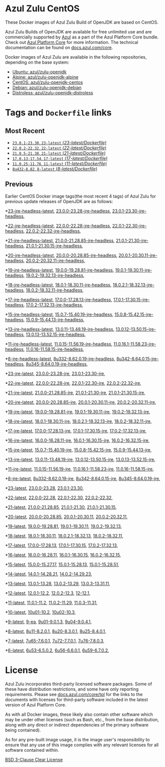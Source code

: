 Azul Zulu CentOS
================

These Docker images of Azul Zulu Build of OpenJDK are based on CentOS.

Azul Zulu Builds of OpenJDK are available for free unlimited use and are commercially supported by [Azul][1] as a part of the Azul Platform Core bundle.
Check out [Azul Platform Core][2] for more information. The technical documentation can be found on [docs.azul.com/core][3].

Docker images of Azul Zulu are available in the following repositories, depending on the base system:

  * [Ubuntu: azul/zulu-openjdk][4]
  * [Alpine: azul/zulu-openjdk-alpine][5]
  * [CentOS: azul/zulu-openjdk-centos][6]
  * [Debian: azul/zulu-openjdk-debian][7]
  * [Distroless: azul/zulu-openjdk-distroless][8]

Tags and `Dockerfile` links
===========================

Most Recent
-----------


  * [`23.0.1-23.30`, `23-latest` (*23-latest/Dockerfile)*][34]
  * [`22.0.2-22.32`, `22-latest` (*22-latest/Dockerfile)*][41]
  * [`21.0.5-21.38`, `21-latest` (*21-latest/Dockerfile)*][51]
  * [`17.0.13-17.54`, `17-latest` (*17-latest/Dockerfile)*][104]
  * [`11.0.25-11.76`, `11-latest` (*11-latest/Dockerfile)*][214]
  * [`8u432-8.82`, `8-latest` (*8-latest/Dockerfile)*][280]

Previous
--------

Earlier CentOS Docker image tags(the most recent 4 tags) of Azul Zulu for previous update releases of OpenJDK are as follows:


  *[23-jre-headless-latest][11],
  [23.0.0-23.28-jre-headless][37],
  [23.0.1-23.30-jre-headless][39],
  
  *[22-jre-headless-latest][12],
  [22.0.0-22.28-jre-headless][42],
  [22.0.1-22.30-jre-headless][46],
  [22.0.2-22.32-jre-headless][50],
  
  *[21-jre-headless-latest][13],
  [21.0.0-21.28.85-jre-headless][52],
  [21.0.1-21.30-jre-headless][56],
  [21.0.1-21.30.15-jre-headless][58],
  
  
  
  
  
  *[20-jre-headless-latest][14],
  [20.0.0-20.28.85-jre-headless][76],
  [20.0.1-20.30.11-jre-headless][78],
  [20.0.2-20.32.11-jre-headless][82],
  
  *[19-jre-headless-latest][15],
  [19.0.0-19.28.81-jre-headless][84],
  [19.0.1-19.30.11-jre-headless][88],
  [19.0.2-19.32.13-jre-headless][92],
  
  *[18-jre-headless-latest][16],
  [18.0.1-18.30.11-jre-headless][95],
  [18.0.2.1-18.32.13-jre-headless][99],
  [18.0.2-18.32.11-jre-headless][101],
  
  *[17-jre-headless-latest][17],
  [17.0.0-17.28.13-jre-headless][105],
  [17.0.1-17.30.15-jre-headless][110],
  [17.0.2-17.32.13-jre-headless][113],
  
  
  
  
  
  
  
  
  
  
  
  
  
  
  
  *[15-jre-headless-latest][18],
  [15.0.7-15.40.19-jre-headless][173],
  [15.0.8-15.42.15-jre-headless][177],
  [15.0.9-15.44.13-jre-headless][179],
  
  
  *[13-jre-headless-latest][19],
  [13.0.11-13.48.19-jre-headless][199],
  [13.0.12-13.50.15-jre-headless][203],
  [13.0.13-13.52.15-jre-headless][204],
  
  
  *[11-jre-headless-latest][20],
  [11.0.15-11.56.19-jre-headless][231],
  [11.0.16.1-11.58.23-jre-headless][233],
  [11.0.16-11.58.15-jre-headless][237],
  
  
  
  
  
  
  
  
  
  
  
  
  *[8-jre-headless-latest][21],
  [8u332-8.62.0.19-jre-headless][318],
  [8u342-8.64.0.15-jre-headless][322],
  [8u345-8.64.0.19-jre-headless][325],
  
  
  
  
  
  
  
  
  
  
  
  
  *[23-jre-latest][22],
  [23.0.0-23.28-jre][35],
  [23.0.1-23.30-jre][40],
  
  *[22-jre-latest][23],
  [22.0.0-22.28-jre][44],
  [22.0.1-22.30-jre][45],
  [22.0.2-22.32-jre][49],
  
  *[21-jre-latest][24],
  [21.0.0-21.28.85-jre][54],
  [21.0.1-21.30-jre][55],
  [21.0.1-21.30.15-jre][60],
  
  
  
  
  
  *[20-jre-latest][25],
  [20.0.0-20.28.85-jre][75],
  [20.0.1-20.30.11-jre][79],
  [20.0.2-20.32.11-jre][81],
  
  *[19-jre-latest][26],
  [19.0.0-19.28.81-jre][86],
  [19.0.1-19.30.11-jre][87],
  [19.0.2-19.32.13-jre][90],
  
  *[18-jre-latest][27],
  [18.0.1-18.30.11-jre][97],
  [18.0.2.1-18.32.13-jre][98],
  [18.0.2-18.32.11-jre][102],
  
  *[17-jre-latest][28],
  [17.0.0-17.28.13-jre][107],
  [17.0.1-17.30.15-jre][108],
  [17.0.2-17.32.13-jre][112],
  
  
  
  
  
  
  
  
  
  
  
  
  
  
  
  *[16-jre-latest][29],
  [16.0.0-16.28.11-jre][158],
  [16.0.1-16.30.15-jre][159],
  [16.0.2-16.32.15-jre][162],
  
  *[15-jre-latest][30],
  [15.0.7-15.40.19-jre][172],
  [15.0.8-15.42.15-jre][176],
  [15.0.9-15.44.13-jre][178],
  
  
  *[13-jre-latest][31],
  [13.0.11-13.48.19-jre][200],
  [13.0.12-13.50.15-jre][201],
  [13.0.13-13.52.15-jre][206],
  
  
  *[11-jre-latest][32],
  [11.0.15-11.56.19-jre][230],
  [11.0.16.1-11.58.23-jre][235],
  [11.0.16-11.58.15-jre][238],
  
  
  
  
  
  
  
  
  
  
  
  
  *[8-jre-latest][33],
  [8u332-8.62.0.19-jre][319],
  [8u342-8.64.0.15-jre][323],
  [8u345-8.64.0.19-jre][326],
  
  
  
  
  
  
  
  
  
  
  
  
  *[23-latest][34],
  [23.0.0-23.28][36],
  [23.0.1-23.30][38],
  
  *[22-latest][41],
  [22.0.0-22.28][43],
  [22.0.1-22.30][47],
  [22.0.2-22.32][48],
  
  *[21-latest][51],
  [21.0.0-21.28.85][53],
  [21.0.1-21.30][57],
  [21.0.1-21.30.15][59],
  
  
  
  
  
  *[20-latest][73],
  [20.0.0-20.28.85][74],
  [20.0.1-20.30.11][77],
  [20.0.2-20.32.11][80],
  
  *[19-latest][83],
  [19.0.0-19.28.81][85],
  [19.0.1-19.30.11][89],
  [19.0.2-19.32.13][91],
  
  
  *[18-latest][94],
  [18.0.1-18.30.11][96],
  [18.0.2.1-18.32.13][100],
  [18.0.2-18.32.11][103],
  
  *[17-latest][104],
  [17.0.0-17.28.13][106],
  [17.0.1-17.30.15][109],
  [17.0.2-17.32.13][111],
  
  
  
  
  
  
  
  
  
  
  
  
  
  
  
  *[16-latest][156],
  [16.0.0-16.28.11][157],
  [16.0.1-16.30.15][160],
  [16.0.2-16.32.15][161],
  
  *[15-latest][163],
  [15.0.0-15.27.17][164],
  [15.0.1-15.28.13][165],
  [15.0.1-15.28.51][166],
  
  
  
  
  
  
  
  
  
  
  *[14-latest][184],
  [14.0.1-14.28.21][185],
  [14.0.2-14.29.23][186],
  
  *[13-latest][187],
  [13.0.1-13.28][188],
  [13.0.2-13.29][189],
  [13.0.3-13.31.11][190],
  
  
  
  
  
  
  
  
  
  
  
  
  *[12-latest][210],
  [12.0.1-12.2][211],
  [12.0.2-12.3][212],
  [12-12.1][213],
  
  *[11-latest][214],
  [11.0.1-11.2][215],
  [11.0.2-11.29][216],
  [11.0.3-11.31][217],
  
  
  
  
  
  
  
  
  
  
  
  
  
  
  
  
  
  
  
  
  
  
  
  
  
  
  
  *[10-latest][272],
  [10u01-10.2][273],
  [10u02-10.3][274],
  
  *[9-latest][275],
  [9-ea][276],
  [9u01-9.0.1.3][277],
  [9u04-9.0.4.1][278],
  
  
  *[8-latest][280],
  [8u11-8.2.0.1][281],
  [8u20-8.3.0.1][282],
  [8u25-8.4.0.1][283],
  
  
  
  
  
  
  
  
  
  
  
  
  
  
  
  
  
  
  
  
  
  
  
  
  
  
  
  
  
  
  
  
  
  
  
  
  
  
  
  
  
  
  
  
  
  
  
  
  
  *[7-latest][360],
  [7u65-7.6.0.1][361],
  [7u72-7.7.0.1][362],
  [7u76-7.8.0.3][363],
  
  
  
  
  
  
  
  
  
  
  
  
  
  
  
  
  
  
  
  
  
  
  
  
  
  
  
  
  
  
  
  
  *[6-latest][395],
  [6u53-6.5.0.2][396],
  [6u56-6.6.0.1][397],
  [6u59-6.7.0.2][398],
  
  
  
  
  
  
  
  
  
  
  
  
  
  
  
  License
=======

Azul Zulu incorporates third-party licensed software packages. Some of these have distribution restrictions, and some have only reporting requirements. Please see [docs.azul.com/core/tpl][9] for the links to the documents with licenses for third-party software included in the latest version of Azul Platform Core.

As with all Docker images, these likely also contain other software which may be under other licenses (such as Bash, etc., from the base distribution, along with any direct or indirect dependencies of the primary software being contained).

As for any pre-built image usage, it is the image user's responsibility to ensure that any use of this image complies with any relevant licenses for all software contained within.

[BSD 3-Clause Clear License][10]

  [1]: https://www.azul.com/
  [2]: https://www.azul.com/products/core/
  [3]: https://docs.azul.com/core/
  [4]: https://hub.docker.com/r/azul/zulu-openjdk
  [5]: https://hub.docker.com/r/azul/zulu-openjdk-alpine
  [6]: https://hub.docker.com/r/azul/zulu-openjdk-centos
  [7]: https://hub.docker.com/r/azul/zulu-openjdk-debian
  [8]: https://hub.docker.com/r/azul/zulu-openjdk-distroless
  [9]: https://docs.azul.com/core/tpl
  [10]: https://github.com/zulu-openjdk/zulu-openjdk/blob/master/LICENSE.txt


  [11]: https://github.com/zulu-openjdk/zulu-openjdk/blob/master/centos/23-jre-headless-latest/Dockerfile
  [37]: https://github.com/zulu-openjdk/zulu-openjdk/blob/master/centos/23.0.0-23.28-jre-headless/Dockerfile
  [39]: https://github.com/zulu-openjdk/zulu-openjdk/blob/master/centos/23.0.1-23.30-jre-headless/Dockerfile
  
  [12]: https://github.com/zulu-openjdk/zulu-openjdk/blob/master/centos/22-jre-headless-latest/Dockerfile
  [42]: https://github.com/zulu-openjdk/zulu-openjdk/blob/master/centos/22.0.0-22.28-jre-headless/Dockerfile
  [46]: https://github.com/zulu-openjdk/zulu-openjdk/blob/master/centos/22.0.1-22.30-jre-headless/Dockerfile
  [50]: https://github.com/zulu-openjdk/zulu-openjdk/blob/master/centos/22.0.2-22.32-jre-headless/Dockerfile
  
  [13]: https://github.com/zulu-openjdk/zulu-openjdk/blob/master/centos/21-jre-headless-latest/Dockerfile
  [52]: https://github.com/zulu-openjdk/zulu-openjdk/blob/master/centos/21.0.0-21.28.85-jre-headless/Dockerfile
  [56]: https://github.com/zulu-openjdk/zulu-openjdk/blob/master/centos/21.0.1-21.30-jre-headless/Dockerfile
  [58]: https://github.com/zulu-openjdk/zulu-openjdk/blob/master/centos/21.0.1-21.30.15-jre-headless/Dockerfile
  
  
  
  
  
  [14]: https://github.com/zulu-openjdk/zulu-openjdk/blob/master/centos/20-jre-headless-latest/Dockerfile
  [76]: https://github.com/zulu-openjdk/zulu-openjdk/blob/master/centos/20.0.0-20.28.85-jre-headless/Dockerfile
  [78]: https://github.com/zulu-openjdk/zulu-openjdk/blob/master/centos/20.0.1-20.30.11-jre-headless/Dockerfile
  [82]: https://github.com/zulu-openjdk/zulu-openjdk/blob/master/centos/20.0.2-20.32.11-jre-headless/Dockerfile
  
  [15]: https://github.com/zulu-openjdk/zulu-openjdk/blob/master/centos/19-jre-headless-latest/Dockerfile
  [84]: https://github.com/zulu-openjdk/zulu-openjdk/blob/master/centos/19.0.0-19.28.81-jre-headless/Dockerfile
  [88]: https://github.com/zulu-openjdk/zulu-openjdk/blob/master/centos/19.0.1-19.30.11-jre-headless/Dockerfile
  [92]: https://github.com/zulu-openjdk/zulu-openjdk/blob/master/centos/19.0.2-19.32.13-jre-headless/Dockerfile
  
  [16]: https://github.com/zulu-openjdk/zulu-openjdk/blob/master/centos/18-jre-headless-latest/Dockerfile
  [95]: https://github.com/zulu-openjdk/zulu-openjdk/blob/master/centos/18.0.1-18.30.11-jre-headless/Dockerfile
  [99]: https://github.com/zulu-openjdk/zulu-openjdk/blob/master/centos/18.0.2.1-18.32.13-jre-headless/Dockerfile
  [101]: https://github.com/zulu-openjdk/zulu-openjdk/blob/master/centos/18.0.2-18.32.11-jre-headless/Dockerfile
  
  [17]: https://github.com/zulu-openjdk/zulu-openjdk/blob/master/centos/17-jre-headless-latest/Dockerfile
  [105]: https://github.com/zulu-openjdk/zulu-openjdk/blob/master/centos/17.0.0-17.28.13-jre-headless/Dockerfile
  [110]: https://github.com/zulu-openjdk/zulu-openjdk/blob/master/centos/17.0.1-17.30.15-jre-headless/Dockerfile
  [113]: https://github.com/zulu-openjdk/zulu-openjdk/blob/master/centos/17.0.2-17.32.13-jre-headless/Dockerfile
  
  
  
  
  
  
  
  
  
  
  
  
  
  
  
  [18]: https://github.com/zulu-openjdk/zulu-openjdk/blob/master/centos/15-jre-headless-latest/Dockerfile
  [173]: https://github.com/zulu-openjdk/zulu-openjdk/blob/master/centos/15.0.7-15.40.19-jre-headless/Dockerfile
  [177]: https://github.com/zulu-openjdk/zulu-openjdk/blob/master/centos/15.0.8-15.42.15-jre-headless/Dockerfile
  [179]: https://github.com/zulu-openjdk/zulu-openjdk/blob/master/centos/15.0.9-15.44.13-jre-headless/Dockerfile
  
  
  [19]: https://github.com/zulu-openjdk/zulu-openjdk/blob/master/centos/13-jre-headless-latest/Dockerfile
  [199]: https://github.com/zulu-openjdk/zulu-openjdk/blob/master/centos/13.0.11-13.48.19-jre-headless/Dockerfile
  [203]: https://github.com/zulu-openjdk/zulu-openjdk/blob/master/centos/13.0.12-13.50.15-jre-headless/Dockerfile
  [204]: https://github.com/zulu-openjdk/zulu-openjdk/blob/master/centos/13.0.13-13.52.15-jre-headless/Dockerfile
  
  
  [20]: https://github.com/zulu-openjdk/zulu-openjdk/blob/master/centos/11-jre-headless-latest/Dockerfile
  [231]: https://github.com/zulu-openjdk/zulu-openjdk/blob/master/centos/11.0.15-11.56.19-jre-headless/Dockerfile
  [233]: https://github.com/zulu-openjdk/zulu-openjdk/blob/master/centos/11.0.16.1-11.58.23-jre-headless/Dockerfile
  [237]: https://github.com/zulu-openjdk/zulu-openjdk/blob/master/centos/11.0.16-11.58.15-jre-headless/Dockerfile
  
  
  
  
  
  
  
  
  
  
  
  
  [21]: https://github.com/zulu-openjdk/zulu-openjdk/blob/master/centos/8-jre-headless-latest/Dockerfile
  [318]: https://github.com/zulu-openjdk/zulu-openjdk/blob/master/centos/8u332-8.62.0.19-jre-headless/Dockerfile
  [322]: https://github.com/zulu-openjdk/zulu-openjdk/blob/master/centos/8u342-8.64.0.15-jre-headless/Dockerfile
  [325]: https://github.com/zulu-openjdk/zulu-openjdk/blob/master/centos/8u345-8.64.0.19-jre-headless/Dockerfile
  
  
  
  
  
  
  
  
  
  
  
  
  [22]: https://github.com/zulu-openjdk/zulu-openjdk/blob/master/centos/23-jre-latest/Dockerfile
  [35]: https://github.com/zulu-openjdk/zulu-openjdk/blob/master/centos/23.0.0-23.28-jre/Dockerfile
  [40]: https://github.com/zulu-openjdk/zulu-openjdk/blob/master/centos/23.0.1-23.30-jre/Dockerfile
  
  [23]: https://github.com/zulu-openjdk/zulu-openjdk/blob/master/centos/22-jre-latest/Dockerfile
  [44]: https://github.com/zulu-openjdk/zulu-openjdk/blob/master/centos/22.0.0-22.28-jre/Dockerfile
  [45]: https://github.com/zulu-openjdk/zulu-openjdk/blob/master/centos/22.0.1-22.30-jre/Dockerfile
  [49]: https://github.com/zulu-openjdk/zulu-openjdk/blob/master/centos/22.0.2-22.32-jre/Dockerfile
  
  [24]: https://github.com/zulu-openjdk/zulu-openjdk/blob/master/centos/21-jre-latest/Dockerfile
  [54]: https://github.com/zulu-openjdk/zulu-openjdk/blob/master/centos/21.0.0-21.28.85-jre/Dockerfile
  [55]: https://github.com/zulu-openjdk/zulu-openjdk/blob/master/centos/21.0.1-21.30-jre/Dockerfile
  [60]: https://github.com/zulu-openjdk/zulu-openjdk/blob/master/centos/21.0.1-21.30.15-jre/Dockerfile
  
  
  
  
  
  [25]: https://github.com/zulu-openjdk/zulu-openjdk/blob/master/centos/20-jre-latest/Dockerfile
  [75]: https://github.com/zulu-openjdk/zulu-openjdk/blob/master/centos/20.0.0-20.28.85-jre/Dockerfile
  [79]: https://github.com/zulu-openjdk/zulu-openjdk/blob/master/centos/20.0.1-20.30.11-jre/Dockerfile
  [81]: https://github.com/zulu-openjdk/zulu-openjdk/blob/master/centos/20.0.2-20.32.11-jre/Dockerfile
  
  [26]: https://github.com/zulu-openjdk/zulu-openjdk/blob/master/centos/19-jre-latest/Dockerfile
  [86]: https://github.com/zulu-openjdk/zulu-openjdk/blob/master/centos/19.0.0-19.28.81-jre/Dockerfile
  [87]: https://github.com/zulu-openjdk/zulu-openjdk/blob/master/centos/19.0.1-19.30.11-jre/Dockerfile
  [90]: https://github.com/zulu-openjdk/zulu-openjdk/blob/master/centos/19.0.2-19.32.13-jre/Dockerfile
  
  [27]: https://github.com/zulu-openjdk/zulu-openjdk/blob/master/centos/18-jre-latest/Dockerfile
  [97]: https://github.com/zulu-openjdk/zulu-openjdk/blob/master/centos/18.0.1-18.30.11-jre/Dockerfile
  [98]: https://github.com/zulu-openjdk/zulu-openjdk/blob/master/centos/18.0.2.1-18.32.13-jre/Dockerfile
  [102]: https://github.com/zulu-openjdk/zulu-openjdk/blob/master/centos/18.0.2-18.32.11-jre/Dockerfile
  
  [28]: https://github.com/zulu-openjdk/zulu-openjdk/blob/master/centos/17-jre-latest/Dockerfile
  [107]: https://github.com/zulu-openjdk/zulu-openjdk/blob/master/centos/17.0.0-17.28.13-jre/Dockerfile
  [108]: https://github.com/zulu-openjdk/zulu-openjdk/blob/master/centos/17.0.1-17.30.15-jre/Dockerfile
  [112]: https://github.com/zulu-openjdk/zulu-openjdk/blob/master/centos/17.0.2-17.32.13-jre/Dockerfile
  
  
  
  
  
  
  
  
  
  
  
  
  
  
  
  [29]: https://github.com/zulu-openjdk/zulu-openjdk/blob/master/centos/16-jre-latest/Dockerfile
  [158]: https://github.com/zulu-openjdk/zulu-openjdk/blob/master/centos/16.0.0-16.28.11-jre/Dockerfile
  [159]: https://github.com/zulu-openjdk/zulu-openjdk/blob/master/centos/16.0.1-16.30.15-jre/Dockerfile
  [162]: https://github.com/zulu-openjdk/zulu-openjdk/blob/master/centos/16.0.2-16.32.15-jre/Dockerfile
  
  [30]: https://github.com/zulu-openjdk/zulu-openjdk/blob/master/centos/15-jre-latest/Dockerfile
  [172]: https://github.com/zulu-openjdk/zulu-openjdk/blob/master/centos/15.0.7-15.40.19-jre/Dockerfile
  [176]: https://github.com/zulu-openjdk/zulu-openjdk/blob/master/centos/15.0.8-15.42.15-jre/Dockerfile
  [178]: https://github.com/zulu-openjdk/zulu-openjdk/blob/master/centos/15.0.9-15.44.13-jre/Dockerfile
  
  
  [31]: https://github.com/zulu-openjdk/zulu-openjdk/blob/master/centos/13-jre-latest/Dockerfile
  [200]: https://github.com/zulu-openjdk/zulu-openjdk/blob/master/centos/13.0.11-13.48.19-jre/Dockerfile
  [201]: https://github.com/zulu-openjdk/zulu-openjdk/blob/master/centos/13.0.12-13.50.15-jre/Dockerfile
  [206]: https://github.com/zulu-openjdk/zulu-openjdk/blob/master/centos/13.0.13-13.52.15-jre/Dockerfile
  
  
  [32]: https://github.com/zulu-openjdk/zulu-openjdk/blob/master/centos/11-jre-latest/Dockerfile
  [230]: https://github.com/zulu-openjdk/zulu-openjdk/blob/master/centos/11.0.15-11.56.19-jre/Dockerfile
  [235]: https://github.com/zulu-openjdk/zulu-openjdk/blob/master/centos/11.0.16.1-11.58.23-jre/Dockerfile
  [238]: https://github.com/zulu-openjdk/zulu-openjdk/blob/master/centos/11.0.16-11.58.15-jre/Dockerfile
  
  
  
  
  
  
  
  
  
  
  
  
  [33]: https://github.com/zulu-openjdk/zulu-openjdk/blob/master/centos/8-jre-latest/Dockerfile
  [319]: https://github.com/zulu-openjdk/zulu-openjdk/blob/master/centos/8u332-8.62.0.19-jre/Dockerfile
  [323]: https://github.com/zulu-openjdk/zulu-openjdk/blob/master/centos/8u342-8.64.0.15-jre/Dockerfile
  [326]: https://github.com/zulu-openjdk/zulu-openjdk/blob/master/centos/8u345-8.64.0.19-jre/Dockerfile
  
  
  
  
  
  
  
  
  
  
  
  
  [34]: https://github.com/zulu-openjdk/zulu-openjdk/blob/master/centos/23-latest/Dockerfile
  [36]: https://github.com/zulu-openjdk/zulu-openjdk/blob/master/centos/23.0.0-23.28/Dockerfile
  [38]: https://github.com/zulu-openjdk/zulu-openjdk/blob/master/centos/23.0.1-23.30/Dockerfile
  
  [41]: https://github.com/zulu-openjdk/zulu-openjdk/blob/master/centos/22-latest/Dockerfile
  [43]: https://github.com/zulu-openjdk/zulu-openjdk/blob/master/centos/22.0.0-22.28/Dockerfile
  [47]: https://github.com/zulu-openjdk/zulu-openjdk/blob/master/centos/22.0.1-22.30/Dockerfile
  [48]: https://github.com/zulu-openjdk/zulu-openjdk/blob/master/centos/22.0.2-22.32/Dockerfile
  
  [51]: https://github.com/zulu-openjdk/zulu-openjdk/blob/master/centos/21-latest/Dockerfile
  [53]: https://github.com/zulu-openjdk/zulu-openjdk/blob/master/centos/21.0.0-21.28.85/Dockerfile
  [57]: https://github.com/zulu-openjdk/zulu-openjdk/blob/master/centos/21.0.1-21.30/Dockerfile
  [59]: https://github.com/zulu-openjdk/zulu-openjdk/blob/master/centos/21.0.1-21.30.15/Dockerfile
  
  
  
  
  
  [73]: https://github.com/zulu-openjdk/zulu-openjdk/blob/master/centos/20-latest/Dockerfile
  [74]: https://github.com/zulu-openjdk/zulu-openjdk/blob/master/centos/20.0.0-20.28.85/Dockerfile
  [77]: https://github.com/zulu-openjdk/zulu-openjdk/blob/master/centos/20.0.1-20.30.11/Dockerfile
  [80]: https://github.com/zulu-openjdk/zulu-openjdk/blob/master/centos/20.0.2-20.32.11/Dockerfile
  
  [83]: https://github.com/zulu-openjdk/zulu-openjdk/blob/master/centos/19-latest/Dockerfile
  [85]: https://github.com/zulu-openjdk/zulu-openjdk/blob/master/centos/19.0.0-19.28.81/Dockerfile
  [89]: https://github.com/zulu-openjdk/zulu-openjdk/blob/master/centos/19.0.1-19.30.11/Dockerfile
  [91]: https://github.com/zulu-openjdk/zulu-openjdk/blob/master/centos/19.0.2-19.32.13/Dockerfile
  
  
  [94]: https://github.com/zulu-openjdk/zulu-openjdk/blob/master/centos/18-latest/Dockerfile
  [96]: https://github.com/zulu-openjdk/zulu-openjdk/blob/master/centos/18.0.1-18.30.11/Dockerfile
  [100]: https://github.com/zulu-openjdk/zulu-openjdk/blob/master/centos/18.0.2.1-18.32.13/Dockerfile
  [103]: https://github.com/zulu-openjdk/zulu-openjdk/blob/master/centos/18.0.2-18.32.11/Dockerfile
  
  [104]: https://github.com/zulu-openjdk/zulu-openjdk/blob/master/centos/17-latest/Dockerfile
  [106]: https://github.com/zulu-openjdk/zulu-openjdk/blob/master/centos/17.0.0-17.28.13/Dockerfile
  [109]: https://github.com/zulu-openjdk/zulu-openjdk/blob/master/centos/17.0.1-17.30.15/Dockerfile
  [111]: https://github.com/zulu-openjdk/zulu-openjdk/blob/master/centos/17.0.2-17.32.13/Dockerfile
  
  
  
  
  
  
  
  
  
  
  
  
  
  
  
  [156]: https://github.com/zulu-openjdk/zulu-openjdk/blob/master/centos/16-latest/Dockerfile
  [157]: https://github.com/zulu-openjdk/zulu-openjdk/blob/master/centos/16.0.0-16.28.11/Dockerfile
  [160]: https://github.com/zulu-openjdk/zulu-openjdk/blob/master/centos/16.0.1-16.30.15/Dockerfile
  [161]: https://github.com/zulu-openjdk/zulu-openjdk/blob/master/centos/16.0.2-16.32.15/Dockerfile
  
  [163]: https://github.com/zulu-openjdk/zulu-openjdk/blob/master/centos/15-latest/Dockerfile
  [164]: https://github.com/zulu-openjdk/zulu-openjdk/blob/master/centos/15.0.0-15.27.17/Dockerfile
  [165]: https://github.com/zulu-openjdk/zulu-openjdk/blob/master/centos/15.0.1-15.28.13/Dockerfile
  [166]: https://github.com/zulu-openjdk/zulu-openjdk/blob/master/centos/15.0.1-15.28.51/Dockerfile
  
  
  
  
  
  
  
  
  
  
  [184]: https://github.com/zulu-openjdk/zulu-openjdk/blob/master/centos/14-latest/Dockerfile
  [185]: https://github.com/zulu-openjdk/zulu-openjdk/blob/master/centos/14.0.1-14.28.21/Dockerfile
  [186]: https://github.com/zulu-openjdk/zulu-openjdk/blob/master/centos/14.0.2-14.29.23/Dockerfile
  
  [187]: https://github.com/zulu-openjdk/zulu-openjdk/blob/master/centos/13-latest/Dockerfile
  [188]: https://github.com/zulu-openjdk/zulu-openjdk/blob/master/centos/13.0.1-13.28/Dockerfile
  [189]: https://github.com/zulu-openjdk/zulu-openjdk/blob/master/centos/13.0.2-13.29/Dockerfile
  [190]: https://github.com/zulu-openjdk/zulu-openjdk/blob/master/centos/13.0.3-13.31.11/Dockerfile
  
  
  
  
  
  
  
  
  
  
  
  
  [210]: https://github.com/zulu-openjdk/zulu-openjdk/blob/master/centos/12-latest/Dockerfile
  [211]: https://github.com/zulu-openjdk/zulu-openjdk/blob/master/centos/12.0.1-12.2/Dockerfile
  [212]: https://github.com/zulu-openjdk/zulu-openjdk/blob/master/centos/12.0.2-12.3/Dockerfile
  [213]: https://github.com/zulu-openjdk/zulu-openjdk/blob/master/centos/12-12.1/Dockerfile
  
  [214]: https://github.com/zulu-openjdk/zulu-openjdk/blob/master/centos/11-latest/Dockerfile
  [215]: https://github.com/zulu-openjdk/zulu-openjdk/blob/master/centos/11.0.1-11.2/Dockerfile
  [216]: https://github.com/zulu-openjdk/zulu-openjdk/blob/master/centos/11.0.2-11.29/Dockerfile
  [217]: https://github.com/zulu-openjdk/zulu-openjdk/blob/master/centos/11.0.3-11.31/Dockerfile
  
  
  
  
  
  
  
  
  
  
  
  
  
  
  
  
  
  
  
  
  
  
  
  
  
  
  
  [272]: https://github.com/zulu-openjdk/zulu-openjdk/blob/master/centos/10-latest/Dockerfile
  [273]: https://github.com/zulu-openjdk/zulu-openjdk/blob/master/centos/10u01-10.2/Dockerfile
  [274]: https://github.com/zulu-openjdk/zulu-openjdk/blob/master/centos/10u02-10.3/Dockerfile
  
  [275]: https://github.com/zulu-openjdk/zulu-openjdk/blob/master/centos/9-latest/Dockerfile
  [276]: https://github.com/zulu-openjdk/zulu-openjdk/blob/master/centos/9-ea/Dockerfile
  [277]: https://github.com/zulu-openjdk/zulu-openjdk/blob/master/centos/9u01-9.0.1.3/Dockerfile
  [278]: https://github.com/zulu-openjdk/zulu-openjdk/blob/master/centos/9u04-9.0.4.1/Dockerfile
  
  
  [280]: https://github.com/zulu-openjdk/zulu-openjdk/blob/master/centos/8-latest/Dockerfile
  [281]: https://github.com/zulu-openjdk/zulu-openjdk/blob/master/centos/8u11-8.2.0.1/Dockerfile
  [282]: https://github.com/zulu-openjdk/zulu-openjdk/blob/master/centos/8u20-8.3.0.1/Dockerfile
  [283]: https://github.com/zulu-openjdk/zulu-openjdk/blob/master/centos/8u25-8.4.0.1/Dockerfile
  
  
  
  
  
  
  
  
  
  
  
  
  
  
  
  
  
  
  
  
  
  
  
  
  
  
  
  
  
  
  
  
  
  
  
  
  
  
  
  
  
  
  
  
  
  
  
  
  
  [360]: https://github.com/zulu-openjdk/zulu-openjdk/blob/master/centos/7-latest/Dockerfile
  [361]: https://github.com/zulu-openjdk/zulu-openjdk/blob/master/centos/7u65-7.6.0.1/Dockerfile
  [362]: https://github.com/zulu-openjdk/zulu-openjdk/blob/master/centos/7u72-7.7.0.1/Dockerfile
  [363]: https://github.com/zulu-openjdk/zulu-openjdk/blob/master/centos/7u76-7.8.0.3/Dockerfile
  
  
  
  
  
  
  
  
  
  
  
  
  
  
  
  
  
  
  
  
  
  
  
  
  
  
  
  
  
  
  
  
  [395]: https://github.com/zulu-openjdk/zulu-openjdk/blob/master/centos/6-latest/Dockerfile
  [396]: https://github.com/zulu-openjdk/zulu-openjdk/blob/master/centos/6u53-6.5.0.2/Dockerfile
  [397]: https://github.com/zulu-openjdk/zulu-openjdk/blob/master/centos/6u56-6.6.0.1/Dockerfile
  [398]: https://github.com/zulu-openjdk/zulu-openjdk/blob/master/centos/6u59-6.7.0.2/Dockerfile
  
  
  
  
  
  
  
  
  
  
  
  
  
  
  
  